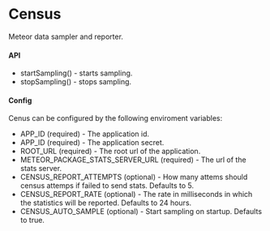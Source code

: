 # Census

Meteor data sampler and reporter.

#### API

- startSampling() - starts sampling.
- stopSampling() - stops sampling.

#### Config

Cenus can be configured by the following enviroment variables:

- APP_ID (required) - The application id.
- APP_ID (required) - The application secret.
- ROOT_URL (required) - The root url of the application.
- METEOR_PACKAGE_STATS_SERVER_URL (required) - The url of the stats server.
- CENSUS_REPORT_ATTEMPTS (optional) - How many attems should census attemps if failed to send stats. Defaults to 5.
- CENSUS_REPORT_RATE (optional) - The rate in milliseconds in which the statistics will be reported. Defaults to 24 hours.
- CENSUS_AUTO_SAMPLE (optional) - Start sampling on startup. Defaults to true.

